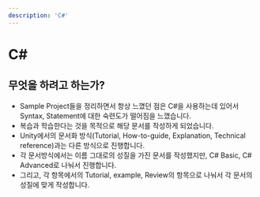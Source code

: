 ```yaml
---
description: 'C#'
---
```


# C\#

## 무엇을 하려고 하는가?

* Sample Project들을 정리하면서 항상 느꼈던 점은 C\#을 사용하는데 있어서 Syntax, Statement에 대한 숙련도가 떨어짐을 느꼈습니다.
* 복습과 학습한다는 것을 목적으로 해당 문서를 작성하게 되었습니다.
* Unity에서의 문서화 방식\(Tutorial, How-to-guide, Explanation, Technical reference\)과는 다른 방식으로 진행합니다.
* 각 문서방식에서는 이름 그대로의 성질을 가진 문서를 작성했지만, C\# Basic, C\# Advanced로 나눠서 진행합니다.
* 그리고, 각 항목에서의 Tutorial, example, Review의 항목으로 나눠서 각 문서의 성질에 맞게 작성합니다.

